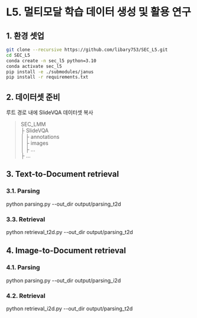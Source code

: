 # L5. 멀티모달 학습 데이터 생성 및 활용 연구

## 1. 환경 셋업
```bash
git clone --recursive https://github.com/libary753/SEC_L5.git
cd SEC_L5
conda create -n sec_l5 python=3.10
conda activate sec_l5
pip install -e ./submodules/janus
pip install -r requirements.txt
```

## 2. 데이터셋 준비
루트 경로 내에 SlideVQA 데이터셋 복사

> SEC_LMM  
> ├ SlideVQA  
> │ ├ annotations  
> │ ├ images  
> │ ├ ...  
> ├ ...

## 3. Text-to-Document retrieval

### 3.1. Parsing
python parsing.py --out_dir output/parsing_t2d

### 3.3. Retrieval
python retrieval_t2d.py --out_dir output/parsing_t2d

## 4. Image-to-Document retrieval

### 4.1. Parsing
python parsing.py --out_dir output/parsing_i2d

### 4.2. Retrieval
python retrieval_i2d.py --out_dir output/parsing_t2d